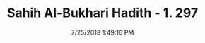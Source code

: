---
title        : "Sahih Al-Bukhari Hadith - 1. 297"
date         : 7/25/2018 1:49:16 PM
draft        : false
type         : "hadith"
layout       : "hadith"
BookCode     : "SHB"
VolumeNumber : "1"
HadithNumber : "297"
categories  :  ["Menses-Using the word 'Nifas' for menses"]
tags  :  ["Um Salama"]
---